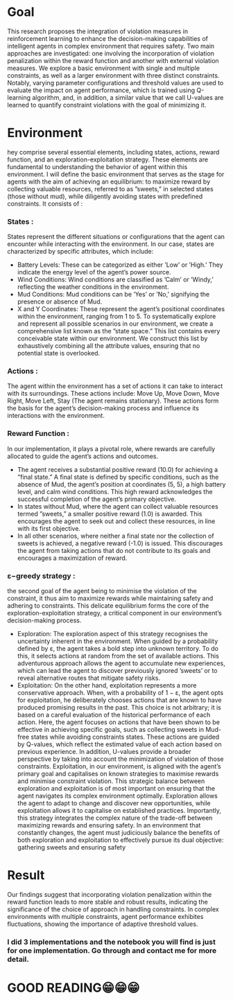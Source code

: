 # Goal
This research proposes the integration of violation measures in reinforcement learning to enhance the
decision-making capabilities of intelligent agents in complex environment that requires safety. Two main
approaches are investigated: one involving the incorporation of violation penalization within the reward
function and another with external violation measures. We explore a basic environment with single and
multiple constraints, as well as a larger environment with three distinct constraints. Notably, varying
parameter configurations and threshold values are used to evaluate the impact on agent performance,
which is trained using Q-learning algorithm, and, in addition, a similar value that we call U-values
are learned to quantify constraint violations with the goal of minimizing it. 


# Environment
hey comprise several
essential elements, including states, actions, reward function, and an exploration-exploitation strategy.
These elements are fundamental to understanding the behavior of agent within this environment. 
I will define the basic environment that serves as the stage for agents with the aim of achieving 
an equilibrium: to maximize reward by collecting valuable resources, referred to as ”sweets,” in 
selected states (those without mud), while diligently avoiding states with predefined constraints. It consists of :

###  States :
States represent the different situations or configurations that the agent can encounter
while interacting with the environment. In our case, states are characterized by specific attributes,
which include:
- Battery Levels: These can be categorized as either ’Low’ or ’High.’ They indicate the energy
level of the agent’s power source.
- Wind Conditions: Wind conditions are classified as ’Calm’ or ’Windy,’ reflecting the weather
conditions in the environment.
- Mud Conditions: Mud conditions can be ’Yes’ or ’No,’ signifying the presence or absence of
Mud.
- X and Y Coordinates: These represent the agent’s positional coordinates within the environment,
ranging from 1 to 5.
To systematically explore and represent all possible scenarios in our environment, we create a
comprehensive list known as the ”state space.” This list contains every conceivable state within
our environment. We construct this list by exhaustively combining all the attribute values, ensuring
that no potential state is overlooked.

###  Actions : 
The agent within the environment has a set of actions it can take to interact with its
surroundings. These actions include: Move Up, Move Down, Move Right, Move Left, Stay (The
agent remains stationary). These actions form the basis for the agent’s decision-making process
and influence its interactions with the environment.

### Reward Function : 
In our implementation, it plays a pivotal role, where rewards are carefully
allocated to guide the agent’s actions and outcomes.
- The agent receives a substantial positive reward (10.0) for achieving a ”final state.” A final state
is defined by specific conditions, such as the absence of Mud, the agent’s position at coordinates (5,
5), a high battery level, and calm wind conditions. This high reward acknowledges the successful
completion of the agent’s primary objective.
- In states without Mud, where the agent can collect valuable resources termed ”sweets,” a
smaller positive reward (1.0) is awarded. This encourages the agent to seek out and collect these
resources, in line with its first objective.
- In all other scenarios, where neither a final state nor the collection of sweets is achieved, a
negative reward (-1.0) is issued. This discourages the agent from taking actions that do not
contribute to its goals and encourages a maximization of reward.

### ε−greedy strategy : 
the second goal of the agent being to minimise the violation of the constraint,
it thus aim to maximize rewards while maintaining safety and adhering to constraints. This delicate
equilibrium forms the core of the exploration-exploitation strategy, a critical component in our
environment’s decision-making process.
- Exploration: The exploration aspect of this strategy recognises the uncertainty inherent in
the environment. When guided by a probability defined by ε, the agent takes a bold step into
unknown territory. To do this, it selects actions at random from the set of available actions. This
adventurous approach allows the agent to accumulate new experiences, which can lead the agent
to discover previously ignored ’sweets’ or to reveal alternative routes that mitigate safety risks.
- Exploitation: On the other hand, exploitation represents a more conservative approach. When,
with a probability of 1 − ε, the agent opts for exploitation, he deliberately chooses actions that are
known to have produced promising results in the past. This choice is not arbitrary; it is based on a
careful evaluation of the historical performance of each action. Here, the agent focuses on actions
that have been shown to be effective in achieving specific goals, such as collecting sweets in Mud-
free states while avoiding constraints states. These actions are guided by Q-values, which reflect
the estimated value of each action based on previous experience. In addition, U-values provide
a broader perspective by taking into account the minimization of violation of those constraints.
Exploitation, in our environment, is aligned with the agent’s primary goal and capitalises on known
strategies to maximise rewards and minimise constraint violation.
This strategic balance between exploration and exploitation is of most important on ensuring
that the agent navigates its complex environment optimally. Exploration allows the agent to
adapt to change and discover new opportunities, while exploitation allows it to capitalise on
established practices. Importantly, this strategy integrates the complex nature of the trade-off
between maximizing rewards and ensuring safety. In an environment that constantly changes,
the agent must judiciously balance the benefits of both exploration and exploitation to effectively
pursue its dual objective: gathering sweets and ensuring safety

# Result
Our findings suggest that incorporating violation penalization within the reward function leads to more 
stable and robust results, indicating the significance of the choice of approach in handling constraints. 
In complex environments with multiple constraints, agent performance exhibites fluctuations, showing the 
importance of adaptive threshold values.

### I did 3 implementations and the notebook you will find is just for one implementation. Go through and contact me for more detail.

# GOOD READING😁😁😁
